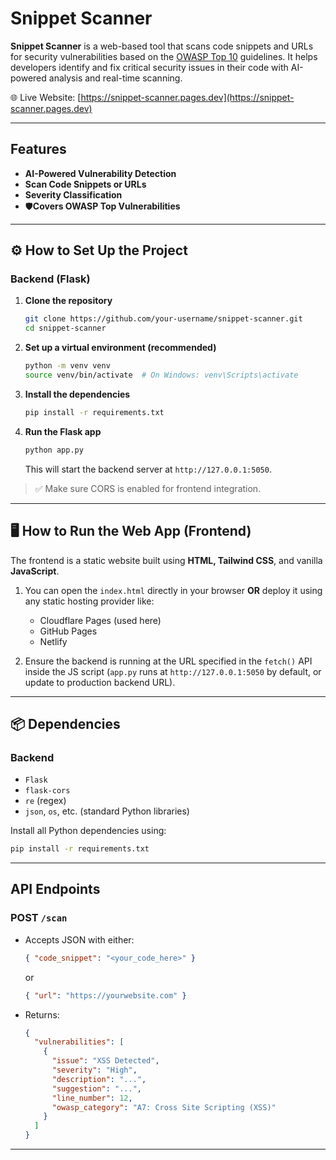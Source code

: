 
# Snippet Scanner

**Snippet Scanner** is a web-based tool that scans code snippets and URLs for security vulnerabilities based on the [OWASP Top 10](https://owasp.org/www-project-top-ten/) guidelines. It helps developers identify and fix critical security issues in their code with AI-powered analysis and real-time scanning.

🌐 Live Website: [https://snippet-scanner.pages.dev](https://snippet-scanner.pages.dev)

---

## Features

- **AI-Powered Vulnerability Detection**
- **Scan Code Snippets or URLs**
- **Severity Classification**
- 🛡**Covers OWASP Top Vulnerabilities**

---

## ⚙️ How to Set Up the Project

###  Backend (Flask)

1. **Clone the repository**
   ```bash
   git clone https://github.com/your-username/snippet-scanner.git
   cd snippet-scanner
   ```

2. **Set up a virtual environment (recommended)**
   ```bash
   python -m venv venv
   source venv/bin/activate  # On Windows: venv\Scripts\activate
   ```

3. **Install the dependencies**
   ```bash
   pip install -r requirements.txt
   ```

4. **Run the Flask app**
   ```bash
   python app.py
   ```
   This will start the backend server at `http://127.0.0.1:5050`.

> ✅ Make sure CORS is enabled for frontend integration.

---

## 🖥️ How to Run the Web App (Frontend)

The frontend is a static website built using **HTML, Tailwind CSS**, and vanilla **JavaScript**.

1. You can open the `index.html` directly in your browser **OR** deploy it using any static hosting provider like:
   - Cloudflare Pages (used here)
   - GitHub Pages
   - Netlify

2. Ensure the backend is running at the URL specified in the `fetch()` API inside the JS script (`app.py` runs at `http://127.0.0.1:5050` by default, or update to production backend URL).

---

## 📦 Dependencies

### Backend
- `Flask`
- `flask-cors`
- `re` (regex)
- `json`, `os`, etc. (standard Python libraries)

Install all Python dependencies using:
```bash
pip install -r requirements.txt
```

---

##  API Endpoints

### POST `/scan`

- Accepts JSON with either:
  ```json
  { "code_snippet": "<your_code_here>" }
  ```
  or
  ```json
  { "url": "https://yourwebsite.com" }
  ```

- Returns:
  ```json
  {
    "vulnerabilities": [
      {
        "issue": "XSS Detected",
        "severity": "High",
        "description": "...",
        "suggestion": "...",
        "line_number": 12,
        "owasp_category": "A7: Cross Site Scripting (XSS)"
      }
    ]
  }
  ```

---
